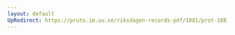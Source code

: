 ```yaml
---
layout: default
UpRedirect: https://pruto.im.uu.se/riksdagen-records-pdf/1881/prot-1881--ak--001.pdf
---
```

